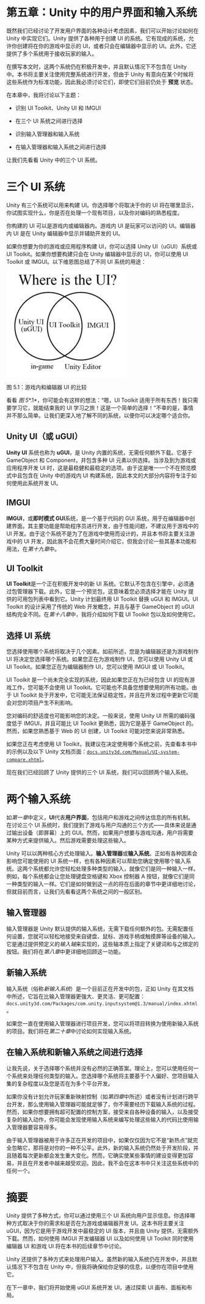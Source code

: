 

# 第五章：Unity 中的用户界面和输入系统

既然我们已经讨论了开发用户界面的各种设计考虑因素，我们可以开始讨论如何在 Unity 中实现它们。Unity 提供了各种用于创建 UI 的系统。它有现成的系统，允许你创建将在你的游戏中显示的 UI，或者只会在编辑器中显示的 UI。此外，它还提供了多个系统用于接收玩家的输入。

在撰写本文时，这两个系统仍在积极开发中，并且默认情况下不包含在 Unity 中。本书将主要关注使用完整系统进行开发，但由于 Unity 有意向在某个时候将这些系统作为标准功能，因此我必须讨论它们，即使它们目前仍处于 **预览** 状态。

在本章中，我将讨论以下主题：

+   识别 UI Toolkit、Unity UI 和 IMGUI

+   在三个 UI 系统之间进行选择

+   识别输入管理器和输入系统

+   在输入管理器和输入系统之间进行选择

让我们先看看 Unity 中的三个 UI 系统。

# 三个 UI 系统

Unity 有三个系统可以用来构建 UI。你选择哪个将取决于你的 UI 将在哪里显示，你试图实现什么，你是否在处理一个现有项目，以及你对编码的熟悉程度。

你构建的 UI 可以是游戏内或编辑器内。游戏内 UI 是玩家可以访问的 UI。编辑器内 UI 是在 Unity 编辑器中显示并辅助开发的 UI。

如果你想要为你的游戏或应用程序构建 UI，你可以选择 Unity UI（uGUI）系统或 UI Toolkit。如果你想要构建只会在 Unity 编辑器中显示的 UI，你可以使用 UI Toolkit 或 IMGUI。以下维恩图总结了不同 UI 系统的用途：

![图 5.1：游戏内和编辑器 UI 的比较](img/Figure_5.01_B18327.jpg)

图 5.1：游戏内和编辑器 UI 的比较

看看 *图 5**.1*，你可能会有这样的想法：“嗯，UI Toolkit 适用于所有东西！我只需要学习它，就能结束我的 UI 学习之旅！这是一个简单的选择！”不幸的是，事情并不那么简单。让我们更深入地了解不同的系统，以便你可以决定哪个适合你。

## Unity UI（或 uGUI）

**Unity UI** 系统也称为 **uGUI**，是 Unity 内置的系统，无需任何额外下载。它基于 GameObject 和 Component，并包含多种 UI 元素以供选择。当涉及到为游戏或应用程序开发 UI 时，这是最稳健和最稳定的选项。由于这是唯一一个不在预览模式中且包含在 Unity 中的游戏内 UI 构建系统，因此本文的大部分内容将专注于如何使用此系统开发 UI。

## IMGUI

**IMGUI**，或**即时模式 GUI**系统，是一个基于代码的 GUI 系统，用于在编辑器中创建界面。其主要功能是帮助程序员进行开发，由于性能问题，不建议用于游戏中的 UI 开发。由于这个系统不是为了在游戏中使用而设计的，并且本书将主要关注游戏中的 UI 开发，因此我不会花费大量时间介绍它，但我会讨论一些其基本功能和用法，在*第十九章*中。

## UI Toolkit

**UI Toolkit**是一个正在积极开发中的新 UI 系统。它默认不包含在引擎中，必须通过包管理器下载。此外，它是一个预览包，这意味着您必须选择才能在 Unity 提供的可用包列表中看到它。Unity 计划最终用 UI Toolkit 替换 uGUI 和 IMGUI。UI Toolkit 的设计采用了传统的 Web 开发概念，并且与基于 GameObject 的 uGUI 结构完全不同。在*第十八章*中，我将介绍如何下载 UI Toolkit 包以及如何使用它。

## 选择 UI 系统

您选择使用哪个系统将取决于几个因素。如前所述，您是为编辑器还是为游戏制作 UI 将决定您选择哪个系统。如果您正在为游戏制作 UI，您可以使用 Unity UI 或 UI Toolkit。如果您正在为编辑器制作 UI，您可以使用 IMGUI 或 UI Toolkit。

UI Toolkit 是一个尚未完全实现的系统，因此如果您正在为已经包含 UI 的现有游戏工作，您可能不会使用 UI Toolkit。它可能也不具备您想要使用的所有功能。由于 UI Toolkit 处于开发中，它可能无法保证稳定性，并且在开发过程中更新它可能会对您的项目产生不利影响。

您对编码的舒适度也可能影响您的决定。一般来说，使用 Unity UI 所需的编码强度低于 IMGUI，并且可能比 UI Toolkit 更熟悉，因为它是基于 GameObject 的。然而，如果您熟悉基于 Web 的 UI 创建，UI Toolkit 可能对您来说非常熟悉。

如果您正在考虑使用 UI Toolkit，我建议在决定使用哪个系统之前，先查看本书中的示例以及以下 Unity 文档页面：[`docs.unity3d.com/Manual/UI-system-compare.xhtml`](https://docs.unity3d.com/Manual/UI-system-compare.xhtml)。

现在我们已经回顾了 Unity 提供的三个 UI 系统，我们可以回顾两个输入系统。

# 两个输入系统

如*第一章*中定义，**UI**代表**用户界面**，包括用户和游戏之间传达信息的所有机制。在讨论三个 UI 系统时，我们提到了游戏与用户沟通的三个方式——具体来说是通过输出设备（即屏幕）上的 GUI。然而，如果用户想要与游戏沟通，用户将需要某种方式来提供输入。然后游戏需要处理这些输入。

Unity 可以以两种核心方式处理输入。**输入管理器**或**输入系统**。正如有各种因素会影响您可能使用的 UI 系统一样，也有各种因素可以帮助您确定使用哪个输入系统。这两个系统都允许您轻松处理多种类型的输入，就像它们是同一种输入一样。例如，每个系统都会让您处理键盘空格键和 Xbox 控制器 A 按钮，就像它们是同一种类型的输入一样。它们是如何做到这一点的将在后面的章节中更详细地讨论，但就目前而言，让我们先看看这两个系统之间的一般区别。

## 输入管理器

输入管理器是 Unity 默认提供的输入系统，无需下载任何额外的包。无需配置任何设置，您就可以轻松地接受来自键盘、鼠标、游戏手柄或触摸屏等设备的输入。它是通过提供预定义的*输入轴*来实现的，这些轴本质上指定了关键词和与之绑定的按钮。我们将在*第八章*中更详细地回顾这一功能。

## 新输入系统

输入系统（俗称*新输入系统*）是一个目前正在开发中的包，正如 Unity 在其文档中所述，它旨在比输入管理器更强大、更灵活、更可配置：`docs.unity3d.com/Packages/com.unity.inputsystem@1.3/manual/index.xhtml`。

如果您一直在使用输入管理器进行项目开发，您可以将项目转换为使用新输入系统的项目。我们将在*第二十章*中讨论如何实现输入系统。

## 在输入系统和新输入系统之间进行选择

让我先说，关于选择哪个系统并没有必然的正确答案。理论上，您可以使用任何一个系统来处理任何类型的输入。您选择哪个系统将主要基于个人偏好、您项目输入集的复杂程度以及您是否在为多个平台开发。

如果你没有计划允许玩家重新映射控制（如*第四章*中所述）或者没有计划进行跨平台开发，那么使用输入管理器可能就足够了，你不需要经历下载输入系统的过程。然而，如果你想要拥有超可配置的控制方案，接受来自各种设备的输入，以及接受复杂的输入动作，你可能会发现使用输入系统来编写处理这些输入的代码比使用输入管理器要容易得多。

由于输入管理器被用于许多正在开发的项目中，如果仅仅因为它不是“新热点”就完全忽略它，那将是对你的一种不公平。此外，新的输入系统仍然处于开发阶段，并且随着每次更新都会发生重大变化。然而，它确实使某些事情的建设变得更加容易，并且在开发者中越来越受欢迎。因此，我不会在这本书中只关注这些系统中的任何一个。

# 摘要

Unity 提供了多种方式，你可以通过使用三个 UI 系统向用户显示信息。你选择哪种方式取决于你的需求和是否在为游戏或编辑器开发 UI。这本书将主要关注 uGUI，因为它是用于游戏开发中最稳定的 UI 版本，并且由 Unity 提供，无需额外下载。然而，如何使用 IMGUI 开发编辑器 UI 以及如何使用 UI Toolkit 同时使用编辑器 UI 和游戏 UI 将在本书的后续章节中讨论。

Unity 还提供了多种方式来处理用户输入。虽然新的输入系统仍在开发中，并且默认情况下不包含在 Unity 中，但我将确保给你足够的信息，以便你在项目中使用它。

在下一章中，我们将开始使用 uGUI 系统开发 UI，通过探索 UI 画布、面板和布局。
